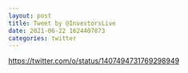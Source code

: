 ```yaml
--- 
layout: post 
title: Tweet by @InvestorsLive 
date: 2021-06-22 1624407873 
categories: twitter 
--- 
```

https://twitter.com/o/status/1407494731769298949